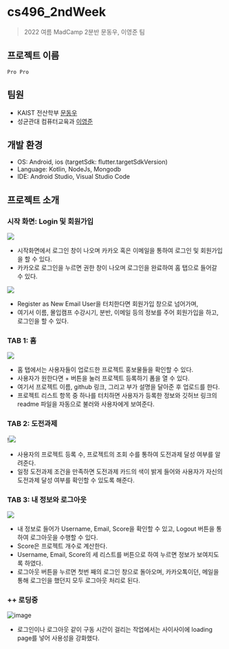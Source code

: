 # cs496_2ndWeek
> 2022 여름 MadCamp 2분반 문동우, 이영준 팀
## 프로젝트 이름
```
Pro Pro
```
## 팀원
* KAIST 전산학부 [문동우](https://github.com/snaoyam)
* 성균관대 컴퓨터교육과 [이영준](https://github.com/leeyjwinter)

## 개발 환경
* OS: Android, ios (targetSdk: flutter.targetSdkVersion)
* Language: Kotlin, NodeJs, Mongodb
* IDE: Android Studio, Visual Studio Code

## 프로젝트 소개
### 시작 화면: Login 및 회원가입

![](https://velog.velcdn.com/images/leeyjwinter/post/b90f07c9-9b32-4a22-ab42-f4b57606008c/image.png)

* 시작화면에서 로그인 창이 나오며 카카오 혹은 이메일을 통하여 로그인 및 회원가입을 할 수 있다.
* 카카오로 로그인을 누르면 권한 창이 나오며 로그인을 완료하여 홈 탭으로 들어갈 수 있다.

![](https://velog.velcdn.com/images/leeyjwinter/post/26064701-55dc-4bb0-b32f-4e5dbf4477fd/image.png)
* Register as New Email User을 터치한다면 회원가입 창으로 넘어가며,
* 여기서 이름, 몰입캠프 수강시기, 분반, 이메일 등의 정보를 주어 회원가입을 하고, 로그인을 할 수 있다.

### TAB 1: 홈
![](https://velog.velcdn.com/images/leeyjwinter/post/0407a521-9dc6-44d7-87fe-df8e82bcd70c/image.png)

* 홈 탭에서는 사용자들이 업로드한 프로젝트 홍보물들을 확인할 수 있다.
* 사용자가 원한다면 + 버튼을 눌러 프로젝트 등록하기 폼을 열 수 있다.
* 여기서 프로젝트 이름, github 링크, 그리고 부가 설명을 달아준 후 업로드를 한다.
* 프로젝트 리스트 항목 중 하나를 터치하면 사용자가 등록한 정보와 깃허브 링크의 readme 파일을 자동으로 불러와 사용자에게 보여준다.

### TAB 2: 도전과제
!![](https://velog.velcdn.com/images/leeyjwinter/post/bed1e1f4-1f50-40f4-8128-887ed2ce2af2/image.png)

* 사용자의 프로젝트 등록 수, 프로젝트의 조회 수를 통하여 도전과제 달성 여부를 알려준다.
* 일정 도전과제 조건을 만족하면 도전과제 카드의 색이 밝게 들어와 사용자가 자신의 도전과제 달성 여부를 확인할 수 있도록 해준다. 
### TAB 3: 내 정보와 로그아웃

![](https://velog.velcdn.com/images/leeyjwinter/post/ef6a3746-0308-45f5-869f-4824bdc4320e/image.png)

* 내 정보로 들어가 Username, Email, Score을 확인할 수 있고, Logout 버튼을 통하여 로그아웃을 수행할 수 있다.
* Score은 프로젝트 개수로 계산한다.
* Username, Email, Score의 세 리스트를 버튼으로 하여 누르면 정보가 보여지도록 하였다. 
* 로그아웃 버튼을 누르면 첫번 째의 로그인 창으로 돌아오며, 카카오톡이던, 메일을 통해 로그인을 했던지 모두 로그아웃 처리로 된다.

### ++ 로딩중 
![image](https://user-images.githubusercontent.com/86416273/178472396-1c265cb2-308d-40f2-b2ff-00a501e72cac.png)
* 로그인이나 로그아웃 같이 구동 시간이 걸리는 작업에서는 사이사이에 loading page를 넣어 사용성을 강화했다. 
